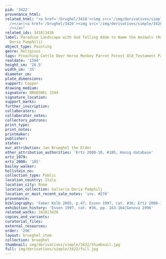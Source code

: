 ```yaml
---
pid: '3422'
provenance_html: 
related_html: "<a href='/brughel/3418'><img src='/img/derivatives/simple/3418/thumbnail.jpg'
  /></a>|<a href='/brughel/3426'><img src='/img/derivatives/simple/3426/thumbnail.jpg'
  /></a>"
related_ids: 3418|3426
label: Paradise Landscape with God Telling Adam to Name the Animals (Rome, Galleria
  Doria Pamphili)
object_type: Painting
genre: Religious
tags: Preaching Cattle Deer Horse Monkey Parrot Forest Old_Testament Paradise
realdate: '1594'
height_cm: '26.5'
width_cm: '35'
diameter_cm: 
plate_dimensions: 
support: Copper
drawing_medium: 
signature: BRUEGHEL 1594
signature_location: 
support_marks: 
further_inscription: 
collaborators: 
collaborator_notes: 
collectors_patrons: 
print_type: 
print_notes: 
printmaker: 
publisher: 
states: 
our_attribution: Jan Brueghel the Elder
other_attribution_authorities: 'Ertz 2008-10, #185, Honig database'
ertz_1979: 
ertz_2008: '185'
bailey_walker: 
hollstein_no: 
collection_type: Public
location_country: Italy
location_city: Rome
location_collection: Galleria Doria Pamphilj
location_or_most_recent_sale_notes: 'inv. #278'
provenance: 
bibliography: 'Faber Kolb 2005, p.47; Essen 1997, cat. #36; Ertz 2008-10, cat. #185'
exhibition_history: 'Essen 1997, cat. #36, pp. 163-164|Genova 1996'
related_works: 3418|3426
copies_and_variants: 
curatorial_files: 
external_resources: 
order: '296'
layout: brueghel_item
collection: brueghel
thumbnail: img/derivatives/simple/3422/thumbnail.jpg
full: img/derivatives/simple/3422/full.jpg
---
```

